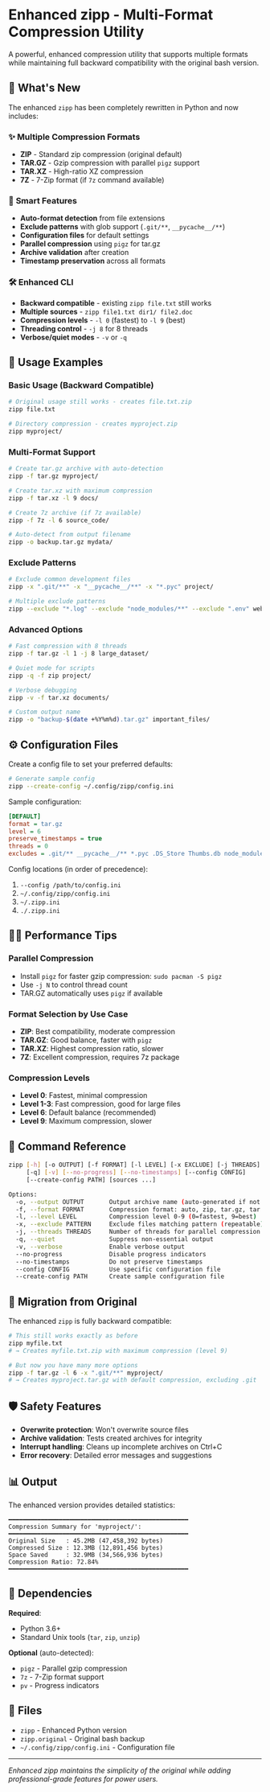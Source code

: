 # Enhanced zipp - Multi-Format Compression Utility

A powerful, enhanced compression utility that supports multiple formats while maintaining full backward compatibility with the original bash version.

## 🚀 What's New

The enhanced `zipp` has been completely rewritten in Python and now includes:

### ✨ **Multiple Compression Formats**
- **ZIP** - Standard zip compression (original default)
- **TAR.GZ** - Gzip compression with parallel `pigz` support
- **TAR.XZ** - High-ratio XZ compression
- **7Z** - 7-Zip format (if `7z` command available)

### 🎯 **Smart Features**
- **Auto-format detection** from file extensions
- **Exclude patterns** with glob support (`.git/**`, `__pycache__/**`)
- **Configuration files** for default settings
- **Parallel compression** using `pigz` for tar.gz
- **Archive validation** after creation
- **Timestamp preservation** across all formats

### 🛠️ **Enhanced CLI**
- **Backward compatible** - existing `zipp file.txt` still works
- **Multiple sources** - `zipp file1.txt dir1/ file2.doc`
- **Compression levels** - `-l 0` (fastest) to `-l 9` (best)
- **Threading control** - `-j 8` for 8 threads
- **Verbose/quiet modes** - `-v` or `-q`

## 📖 Usage Examples

### Basic Usage (Backward Compatible)
```bash
# Original usage still works - creates file.txt.zip
zipp file.txt

# Directory compression - creates myproject.zip
zipp myproject/
```

### Multi-Format Support
```bash
# Create tar.gz archive with auto-detection
zipp -f tar.gz myproject/

# Create tar.xz with maximum compression
zipp -f tar.xz -l 9 docs/

# Create 7z archive (if 7z available)
zipp -f 7z -l 6 source_code/

# Auto-detect from output filename
zipp -o backup.tar.gz mydata/
```

### Exclude Patterns
```bash
# Exclude common development files
zipp -x ".git/**" -x "__pycache__/**" -x "*.pyc" project/

# Multiple exclude patterns
zipp --exclude "*.log" --exclude "node_modules/**" --exclude ".env" webapp/
```

### Advanced Options
```bash
# Fast compression with 8 threads
zipp -f tar.gz -l 1 -j 8 large_dataset/

# Quiet mode for scripts
zipp -q -f zip project/

# Verbose debugging
zipp -v -f tar.xz documents/

# Custom output name
zipp -o "backup-$(date +%Y%m%d).tar.gz" important_files/
```

## ⚙️ Configuration Files

Create a config file to set your preferred defaults:

```bash
# Generate sample config
zipp --create-config ~/.config/zipp/config.ini
```

Sample configuration:
```ini
[DEFAULT]
format = tar.gz
level = 6
preserve_timestamps = true
threads = 0
excludes = .git/** __pycache__/** *.pyc .DS_Store Thumbs.db node_modules/**
```

Config locations (in order of precedence):
1. `--config /path/to/config.ini`
2. `~/.config/zipp/config.ini`
3. `~/.zipp.ini`
4. `./.zipp.ini`

## 🏃‍♂️ Performance Tips

### Parallel Compression
- Install `pigz` for faster gzip compression: `sudo pacman -S pigz`
- Use `-j N` to control thread count
- TAR.GZ automatically uses `pigz` if available

### Format Selection by Use Case
- **ZIP**: Best compatibility, moderate compression
- **TAR.GZ**: Good balance, faster with `pigz`
- **TAR.XZ**: Highest compression ratio, slower
- **7Z**: Excellent compression, requires 7z package

### Compression Levels
- **Level 0**: Fastest, minimal compression
- **Level 1-3**: Fast compression, good for large files
- **Level 6**: Default balance (recommended)
- **Level 9**: Maximum compression, slower

## 🔧 Command Reference

```bash
zipp [-h] [-o OUTPUT] [-f FORMAT] [-l LEVEL] [-x EXCLUDE] [-j THREADS] 
     [-q] [-v] [--no-progress] [--no-timestamps] [--config CONFIG] 
     [--create-config PATH] [sources ...]

Options:
  -o, --output OUTPUT       Output archive name (auto-generated if not specified)
  -f, --format FORMAT       Compression format: auto, zip, tar.gz, tar.xz, 7z
  -l, --level LEVEL         Compression level 0-9 (0=fastest, 9=best)
  -x, --exclude PATTERN     Exclude files matching pattern (repeatable)
  -j, --threads THREADS     Number of threads for parallel compression
  -q, --quiet               Suppress non-essential output
  -v, --verbose             Enable verbose output
  --no-progress             Disable progress indicators
  --no-timestamps           Do not preserve timestamps
  --config CONFIG           Use specific configuration file
  --create-config PATH      Create sample configuration file
```

## 🔄 Migration from Original

The enhanced `zipp` is fully backward compatible:

```bash
# This still works exactly as before
zipp myfile.txt
# → Creates myfile.txt.zip with maximum compression (level 9)

# But now you have many more options
zipp -f tar.gz -l 6 -x ".git/**" myproject/
# → Creates myproject.tar.gz with default compression, excluding .git
```

## 🛡️ Safety Features

- **Overwrite protection**: Won't overwrite source files
- **Archive validation**: Tests created archives for integrity  
- **Interrupt handling**: Cleans up incomplete archives on Ctrl+C
- **Error recovery**: Detailed error messages and suggestions

## 📊 Output

The enhanced version provides detailed statistics:

```
━━━━━━━━━━━━━━━━━━━━━━━━━━━━━━━━━━━━━━━━━━━━━━━━━━
Compression Summary for 'myproject/':
━━━━━━━━━━━━━━━━━━━━━━━━━━━━━━━━━━━━━━━━━━━━━━━━━━
Original Size   : 45.2MB (47,458,392 bytes)
Compressed Size : 12.3MB (12,891,456 bytes)
Space Saved     : 32.9MB (34,566,936 bytes)
Compression Ratio: 72.84%
━━━━━━━━━━━━━━━━━━━━━━━━━━━━━━━━━━━━━━━━━━━━━━━━━━
```

## 🔧 Dependencies

**Required**:
- Python 3.6+
- Standard Unix tools (`tar`, `zip`, `unzip`)

**Optional** (auto-detected):
- `pigz` - Parallel gzip compression
- `7z` - 7-Zip format support  
- `pv` - Progress indicators

## 📁 Files

- `zipp` - Enhanced Python version
- `zipp.original` - Original bash backup
- `~/.config/zipp/config.ini` - Configuration file

---

*Enhanced zipp maintains the simplicity of the original while adding professional-grade features for power users.*
